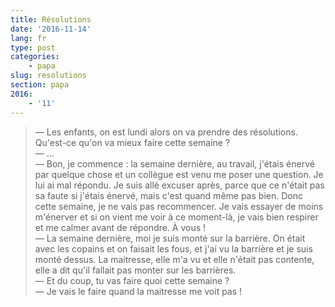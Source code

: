 ```yaml
---
title: Résolutions
date: '2016-11-14'
lang: fr
type: post
categories:
    - papa
slug: resolutions
section: papa
2016:
    - '11'
---
```


> — Les enfants, on est lundi alors on va prendre des résolutions. Qu'est-ce qu'on va mieux faire cette semaine ?  
> — …  
> — Bon, je commence : la semaine dernière, au travail, j'étais énervé par quelque chose et un collègue est venu me poser une question. Je lui ai mal répondu. Je suis allé excuser après, parce que ce n'était pas sa faute si j'étais énervé, mais c'est quand même pas bien. Donc cette semaine, je ne vais pas recommencer. Je vais essayer de moins m'énerver et si on vient me voir à ce moment-là, je vais bien respirer et me calmer avant de répondre. À vous !  
> — La semaine dernière, moi je suis monté sur la barrière. On était avec les copains et on faisait les fous, et j'ai vu la barrière et je suis monté dessus. La maitresse, elle m'a vu et elle n'était pas contente, elle a dit qu'il fallait pas monter sur les barrières.  
> — Et du coup, tu vas faire quoi cette semaine ?  
> — Je vais le faire quand la maitresse me voit pas !